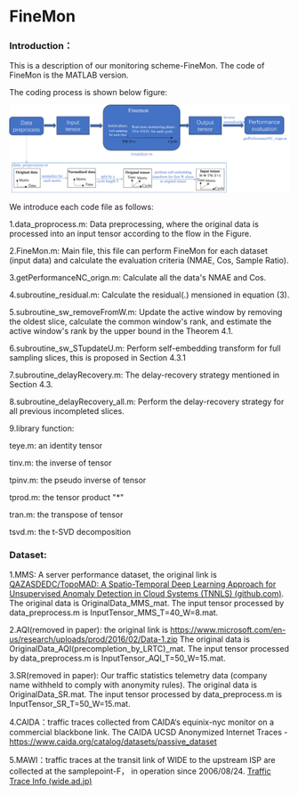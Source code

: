# FineMon
### Introduction：

This is a description of our monitoring scheme-FineMon. The code of FineMon is the MATLAB version. 

The coding process is shown below figure:

![finemon_process](finemon_process.png)

We introduce each code file as follows:

1.data_proprocess.m:  Data preprocessing, where the original data is processed into an input tensor according to the flow in the Figure.

2.FineMon.m:  Main file, this file can perform FineMon for each dataset (input data) and calculate the evaluation criteria (NMAE, Cos, Sample Ratio).

3.getPerformanceNC_orign.m: Calculate all the data's NMAE and Cos.

4.subroutine_residual.m: Calculate the residual(.) mensioned in equation (3).

5.subroutine_sw_removeFromW.m: Update the active window by removing the oldest slice, calculate the common window's rank, and estimate the active window's rank by the upper bound in the Theorem 4.1.

6.subroutine_sw_STupdateU.m: Perform self-embedding transform for full sampling slices, this is proposed in Section 4.3.1

7.subroutine_delayRecovery.m: The delay-recovery strategy mentioned in Section 4.3.

8.subroutine_delayRecovery_all.m: Perform the delay-recovery strategy for all previous incompleted slices.



9.library function:

teye.m:  an identity tensor

tinv.m: the inverse of tensor

tpinv.m: the pseudo inverse of tensor

tprod.m: the tensor product "*"

tran.m: the transpose of tensor

tsvd.m: the t-SVD decomposition





### Dataset:

1.MMS: A server performance dataset, the original link is [QAZASDEDC/TopoMAD: A Spatio-Temporal Deep Learning Approach for Unsupervised Anomaly Detection in Cloud Systems (TNNLS) (github.com)](https://github.com/QAZASDEDC/TopoMAD).   The original data is OriginalData_MMS_mat. The input tensor processed by data_preprocess.m is InputTensor_MMS_T=40_W=8.mat.

2.AQI(removed in paper):  the original link is https://www.microsoft.com/en-us/research/uploads/prod/2016/02/Data-1.zip  The original data is OriginalData_AQI(precompletion_by_LRTC)_mat. The input tensor processed by data_preprocess.m is InputTensor_AQI_T=50_W=15.mat.

3.SR(removed in paper): Our traffic statistics telemetry data (company name withheld to comply with anonymity rules). The original data is OriginalData_SR.mat. The input tensor processed by data_preprocess.m is InputTensor_SR_T=50_W=15.mat.

4.CAIDA：traffic traces collected from CAIDA‘s equinix-nyc monitor on a commercial blackbone link. The CAIDA UCSD Anonymized Internet Traces - <dates used>
https://www.caida.org/catalog/datasets/passive_dataset

5.MAWI：traffic traces at the transit link of WIDE to the upstream ISP are collected at the samplepoint-F， in operation since 2006/08/24.  [Traffic Trace Info (wide.ad.jp)](http://mawi.wide.ad.jp/mawi/samplepoint-F/2006/200608241400.html)

